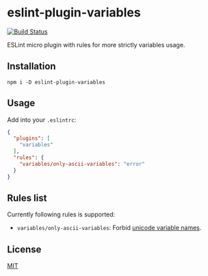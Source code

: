 eslint-plugin-variables
=================

[![Build Status](https://travis-ci.org/frsv/eslint-plugin-variables.svg?branch=master)](https://travis-ci.org/frsv/eslint-plugin-variables)

ESLint micro plugin with rules for more strictly variables usage.

Installation
------------

```npm
npm i -D eslint-plugin-variables
```

Usage
-----

Add into your `.eslintrc`:
```json
{
  "plugins": [
    "variables"
  ],
  "rules": {
    "variables/only-ascii-variables": "error"
  }
}
```

Rules list
----------

Currently following rules is supported:

  - `variables/only-ascii-variables`: Forbid [unicode variable names](https://mathiasbynens.be/notes/javascript-identifiers).

License
-------
[MIT](LICENSE.md)